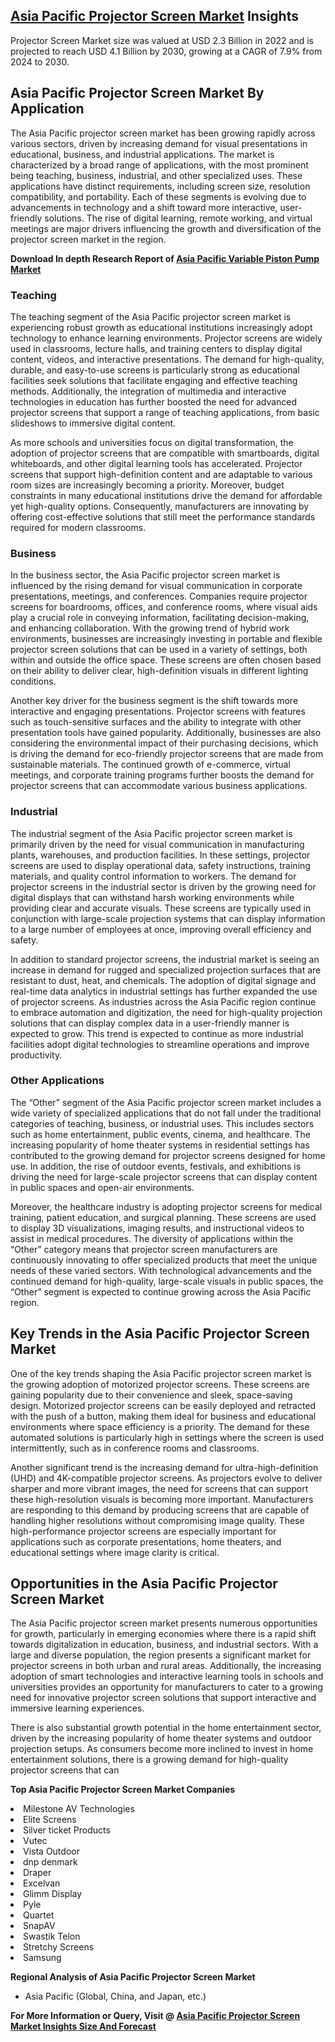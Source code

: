 <h2><a href="https://www.verifiedmarketreports.com/download-sample/?rid=73683&amp;utm_source=Github-Feb&amp;utm_medium=219" target="_blank">Asia Pacific Projector Screen Market</a> Insights</h2><p>Projector Screen Market size was valued at USD 2.3 Billion in 2022 and is projected to reach USD 4.1 Billion by 2030, growing at a CAGR of 7.9% from 2024 to 2030.</p><p><h2>Asia Pacific Projector Screen Market By Application</h2> <p>The Asia Pacific projector screen market has been growing rapidly across various sectors, driven by increasing demand for visual presentations in educational, business, and industrial applications. The market is characterized by a broad range of applications, with the most prominent being teaching, business, industrial, and other specialized uses. These applications have distinct requirements, including screen size, resolution compatibility, and portability. Each of these segments is evolving due to advancements in technology and a shift toward more interactive, user-friendly solutions. The rise of digital learning, remote working, and virtual meetings are major drivers influencing the growth and diversification of the projector screen market in the region.</p> <p><p><strong>Download In depth Research Report of <a href="https://www.verifiedmarketreports.com/download-sample/?rid=236118&amp;utm_source=Pulse-Dec&amp;utm_medium=219" target="_blank">Asia Pacific Variable Piston Pump Market</a></strong></p></p> <h3>Teaching</h3> <p>The teaching segment of the Asia Pacific projector screen market is experiencing robust growth as educational institutions increasingly adopt technology to enhance learning environments. Projector screens are widely used in classrooms, lecture halls, and training centers to display digital content, videos, and interactive presentations. The demand for high-quality, durable, and easy-to-use screens is particularly strong as educational facilities seek solutions that facilitate engaging and effective teaching methods. Additionally, the integration of multimedia and interactive technologies in education has further boosted the need for advanced projector screens that support a range of teaching applications, from basic slideshows to immersive digital content.</p> <p>As more schools and universities focus on digital transformation, the adoption of projector screens that are compatible with smartboards, digital whiteboards, and other digital learning tools has accelerated. Projector screens that support high-definition content and are adaptable to various room sizes are increasingly becoming a priority. Moreover, budget constraints in many educational institutions drive the demand for affordable yet high-quality options. Consequently, manufacturers are innovating by offering cost-effective solutions that still meet the performance standards required for modern classrooms.</p> <h3>Business</h3> <p>In the business sector, the Asia Pacific projector screen market is influenced by the rising demand for visual communication in corporate presentations, meetings, and conferences. Companies require projector screens for boardrooms, offices, and conference rooms, where visual aids play a crucial role in conveying information, facilitating decision-making, and enhancing collaboration. With the growing trend of hybrid work environments, businesses are increasingly investing in portable and flexible projector screen solutions that can be used in a variety of settings, both within and outside the office space. These screens are often chosen based on their ability to deliver clear, high-definition visuals in different lighting conditions.</p> <p>Another key driver for the business segment is the shift towards more interactive and engaging presentations. Projector screens with features such as touch-sensitive surfaces and the ability to integrate with other presentation tools have gained popularity. Additionally, businesses are also considering the environmental impact of their purchasing decisions, which is driving the demand for eco-friendly projector screens that are made from sustainable materials. The continued growth of e-commerce, virtual meetings, and corporate training programs further boosts the demand for projector screens that can accommodate various business applications.</p> <h3>Industrial</h3> <p>The industrial segment of the Asia Pacific projector screen market is primarily driven by the need for visual communication in manufacturing plants, warehouses, and production facilities. In these settings, projector screens are used to display operational data, safety instructions, training materials, and quality control information to workers. The demand for projector screens in the industrial sector is driven by the growing need for digital displays that can withstand harsh working environments while providing clear and accurate visuals. These screens are typically used in conjunction with large-scale projection systems that can display information to a large number of employees at once, improving overall efficiency and safety.</p> <p>In addition to standard projector screens, the industrial market is seeing an increase in demand for rugged and specialized projection surfaces that are resistant to dust, heat, and chemicals. The adoption of digital signage and real-time data analytics in industrial settings has further expanded the use of projector screens. As industries across the Asia Pacific region continue to embrace automation and digitization, the need for high-quality projection solutions that can display complex data in a user-friendly manner is expected to grow. This trend is expected to continue as more industrial facilities adopt digital technologies to streamline operations and improve productivity.</p> <h3>Other Applications</h3> <p>The “Other” segment of the Asia Pacific projector screen market includes a wide variety of specialized applications that do not fall under the traditional categories of teaching, business, or industrial uses. This includes sectors such as home entertainment, public events, cinema, and healthcare. The increasing popularity of home theater systems in residential settings has contributed to the growing demand for projector screens designed for home use. In addition, the rise of outdoor events, festivals, and exhibitions is driving the need for large-scale projector screens that can display content in public spaces and open-air environments.</p> <p>Moreover, the healthcare industry is adopting projector screens for medical training, patient education, and surgical planning. These screens are used to display 3D visualizations, imaging results, and instructional videos to assist in medical procedures. The diversity of applications within the “Other” category means that projector screen manufacturers are continuously innovating to offer specialized products that meet the unique needs of these varied sectors. With technological advancements and the continued demand for high-quality, large-scale visuals in public spaces, the “Other” segment is expected to continue growing across the Asia Pacific region.</p> <h2>Key Trends in the Asia Pacific Projector Screen Market</h2> <p>One of the key trends shaping the Asia Pacific projector screen market is the growing adoption of motorized projector screens. These screens are gaining popularity due to their convenience and sleek, space-saving design. Motorized projector screens can be easily deployed and retracted with the push of a button, making them ideal for business and educational environments where space efficiency is a priority. The demand for these automated solutions is particularly high in settings where the screen is used intermittently, such as in conference rooms and classrooms.</p> <p>Another significant trend is the increasing demand for ultra-high-definition (UHD) and 4K-compatible projector screens. As projectors evolve to deliver sharper and more vibrant images, the need for screens that can support these high-resolution visuals is becoming more important. Manufacturers are responding to this demand by producing screens that are capable of handling higher resolutions without compromising image quality. These high-performance projector screens are especially important for applications such as corporate presentations, home theaters, and educational settings where image clarity is critical.</p> <h2>Opportunities in the Asia Pacific Projector Screen Market</h2> <p>The Asia Pacific projector screen market presents numerous opportunities for growth, particularly in emerging economies where there is a rapid shift towards digitalization in education, business, and industrial sectors. With a large and diverse population, the region presents a significant market for projector screens in both urban and rural areas. Additionally, the increasing adoption of smart technologies and interactive learning tools in schools and universities provides an opportunity for manufacturers to cater to a growing need for innovative projector screen solutions that support interactive and immersive learning experiences.</p> <p>There is also substantial growth potential in the home entertainment sector, driven by the increasing popularity of home theater systems and outdoor projection setups. As consumers become more inclined to invest in home entertainment solutions, there is a growing demand for high-quality projector screens that can</p><p><strong>Top Asia Pacific Projector Screen Market Companies</strong></p><div data-test-id=""><p><li>Milestone AV Technologies</li><li> Elite Screens</li><li> Silver ticket Products</li><li> Vutec</li><li> Vista Outdoor</li><li> dnp denmark</li><li> Draper</li><li> Excelvan</li><li> Glimm Display</li><li> Pyle</li><li> Quartet</li><li> SnapAV</li><li> Swastik Telon</li><li> Stretchy Screens</li><li> Samsung</li></p><div><strong>Regional Analysis of&nbsp;Asia Pacific Projector Screen Market</strong></div><ul><li dir="ltr"><p dir="ltr">Asia Pacific (Global, China, and Japan, etc.)</p></li></ul><p><strong>For More Information or Query, Visit @&nbsp;</strong><strong><a href="https://www.verifiedmarketreports.com/product/projector-screen-market-insights-2019-global-and-chinese-analysis-and-forecast-to-2024/?utm_source=Github-Feb&amp;utm_medium=219" target="_blank">Asia Pacific Projector Screen Market Insights Size And Forecast</a></strong></p></div><h2>&nbsp;</h2><div data-test-id="">&nbsp;</div>
